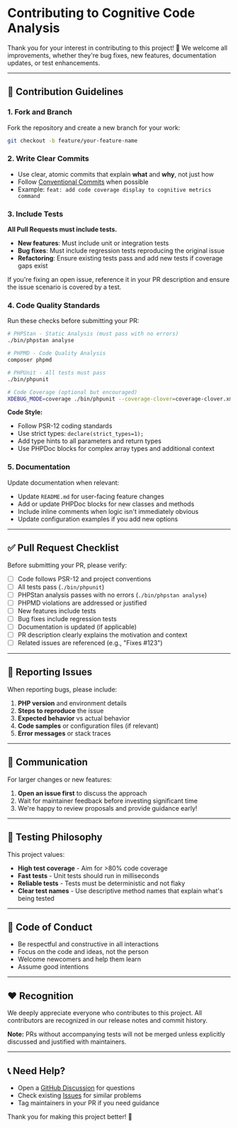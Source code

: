 # Contributing to Cognitive Code Analysis

Thank you for your interest in contributing to this project! 💙
We welcome all improvements, whether they're bug fixes, new features, documentation updates, or test enhancements.

---

## 🧭 Contribution Guidelines

### 1. Fork and Branch

Fork the repository and create a new branch for your work:

```bash
git checkout -b feature/your-feature-name
```

### 2. Write Clear Commits

- Use clear, atomic commits that explain **what** and **why**, not just how
- Follow [Conventional Commits](https://www.conventionalcommits.org/) when possible
- Example: `feat: add code coverage display to cognitive metrics command`

### 3. Include Tests

**All Pull Requests must include tests.**

- **New features**: Must include unit or integration tests
- **Bug fixes**: Must include regression tests reproducing the original issue
- **Refactoring**: Ensure existing tests pass and add new tests if coverage gaps exist

If you're fixing an open issue, reference it in your PR description and ensure the issue scenario is covered by a test.

### 4. Code Quality Standards

Run these checks before submitting your PR:

```bash
# PHPStan - Static Analysis (must pass with no errors)
./bin/phpstan analyse

# PHPMD - Code Quality Analysis
composer phpmd

# PHPUnit - All tests must pass
./bin/phpunit

# Code Coverage (optional but encouraged)
XDEBUG_MODE=coverage ./bin/phpunit --coverage-clover=coverage-clover.xml
```

**Code Style:**
- Follow PSR-12 coding standards
- Use strict types: `declare(strict_types=1);`
- Add type hints to all parameters and return types
- Use PHPDoc blocks for complex array types and additional context

### 5. Documentation

Update documentation when relevant:

- Update `README.md` for user-facing feature changes
- Add or update PHPDoc blocks for new classes and methods
- Include inline comments when logic isn't immediately obvious
- Update configuration examples if you add new options

---

## ✅ Pull Request Checklist

Before submitting your PR, please verify:

- [ ] Code follows PSR-12 and project conventions
- [ ] All tests pass (`./bin/phpunit`)
- [ ] PHPStan analysis passes with no errors (`./bin/phpstan analyse`)
- [ ] PHPMD violations are addressed or justified
- [ ] New features include tests
- [ ] Bug fixes include regression tests
- [ ] Documentation is updated (if applicable)
- [ ] PR description clearly explains the motivation and context
- [ ] Related issues are referenced (e.g., "Fixes #123")

---

## 🐛 Reporting Issues

When reporting bugs, please include:

1. **PHP version** and environment details
2. **Steps to reproduce** the issue
3. **Expected behavior** vs actual behavior
4. **Code samples** or configuration files (if relevant)
5. **Error messages** or stack traces

---

## 💬 Communication

For larger changes or new features:

1. **Open an issue first** to discuss the approach
2. Wait for maintainer feedback before investing significant time
3. We're happy to review proposals and provide guidance early!

---

## 🧪 Testing Philosophy

This project values:

- **High test coverage** - Aim for >80% code coverage
- **Fast tests** - Unit tests should run in milliseconds
- **Reliable tests** - Tests must be deterministic and not flaky
- **Clear test names** - Use descriptive method names that explain what's being tested

---

## 📜 Code of Conduct

- Be respectful and constructive in all interactions
- Focus on the code and ideas, not the person
- Welcome newcomers and help them learn
- Assume good intentions

---

## ❤️ Recognition

We deeply appreciate everyone who contributes to this project.
All contributors are recognized in our release notes and commit history.

**Note:** PRs without accompanying tests will not be merged unless explicitly discussed and justified with maintainers.

---

## 📞 Need Help?

- Open a [GitHub Discussion](../../discussions) for questions
- Check existing [Issues](../../issues) for similar problems
- Tag maintainers in your PR if you need guidance

Thank you for making this project better! 🚀

